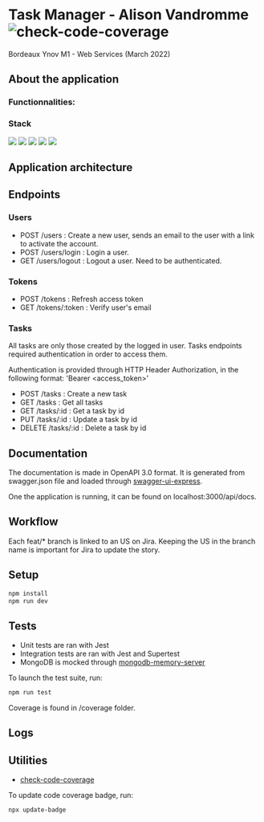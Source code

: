 # Task Manager - Alison Vandromme ![check-code-coverage](https://img.shields.io/badge/code--coverage-98.1%25-brightgreen)

Bordeaux Ynov M1 - Web Services (March 2022)

## About the application


### Functionnalities: 

### Stack

<img src="https://img.shields.io/badge/JavaScript-F7DF1E?style=for-the-badge&logo=javascript&logoColor=black" /> <img src="https://img.shields.io/badge/Node.js-339933?style=for-the-badge&logo=nodedotjs&logoColor=white" /> <img src="https://img.shields.io/badge/Express.js-000000?style=for-the-badge&logo=express&logoColor=white"/> <img src="https://img.shields.io/badge/MongoDB-4EA94B?style=for-the-badge&logo=mongodb&logoColor=white" /> <img src="https://img.shields.io/badge/Jest-C21325?style=for-the-badge&logo=jest&logoColor=white" />

## Application architecture

## Endpoints

### Users

- POST /users : Create a new user, sends an email to the user with a link to activate the account.
- POST /users/login : Login a user.
- GET /users/logout : Logout a user. Need to be authenticated.

### Tokens

- POST /tokens : Refresh access token
- GET /tokens/:token : Verify user's email

### Tasks

All tasks are only those created by the logged in user.
Tasks endpoints required authentication in order to access them.

Authentication is provided through HTTP Header Authorization, in the following format: 
'Bearer <access_token>'

- POST /tasks : Create a new task
- GET /tasks : Get all tasks
- GET /tasks/:id : Get a task by id
- PUT /tasks/:id : Update a task by id
- DELETE /tasks/:id : Delete a task by id

## Documentation

The documentation is made in OpenAPI 3.0 format.
It is generated from swagger.json file and loaded through [swagger-ui-express](https://github.com/scottie1984/swagger-ui-express).

One the application is running, it can be found on localhost:3000/api/docs.

## Workflow

Each feat/* branch is linked to an US on Jira. Keeping the US in the branch name is important for Jira to update the story. 

## Setup

```sh
npm install
npm run dev
```

## Tests

- Unit tests are ran with Jest
- Integration tests are ran with Jest and Supertest
- MongoDB is mocked through [mongodb-memory-server](https://github.com/nodkz/mongodb-memory-server)

To launch the test suite, run: 

``` sh
npm run test
```

Coverage is found in /coverage folder. 

## Logs



## Utilities

- [check-code-coverage](https://github.com/bahmutov/check-code-coverage)

To update code coverage badge, run: 

```sh
npx update-badge
```

